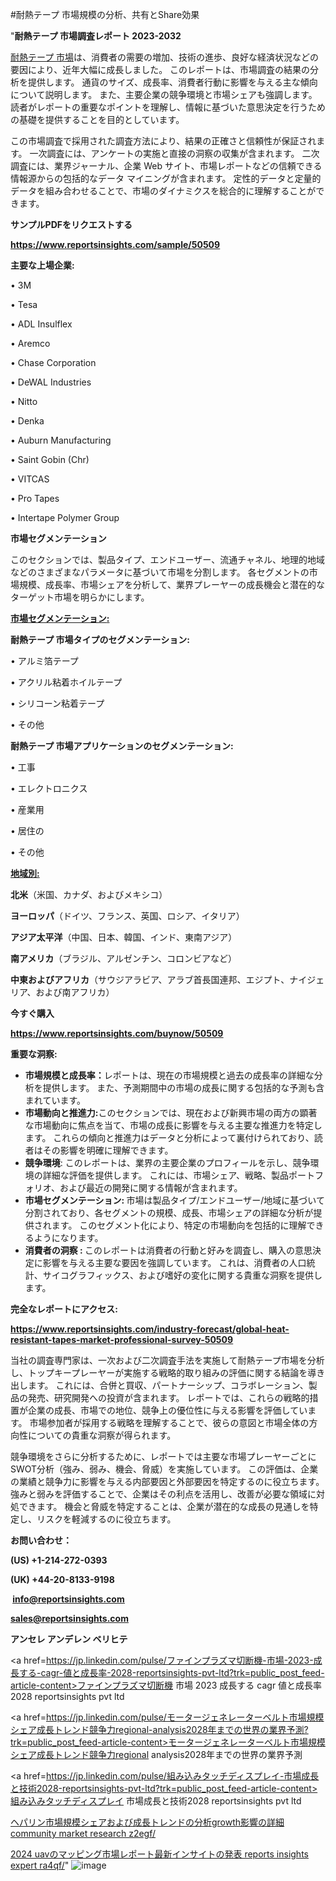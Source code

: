 #耐熱テープ 市場規模の分析、共有とShare効果

"<strong>耐熱テープ 市場調査レポート 2023-2032</strong>

<a href=https://www.reportsinsights.com/sample/50509>耐熱テープ 市場</a>は、消費者の需要の増加、技術の進歩、良好な経済状況などの要因により、近年大幅に成長しました。 このレポートは、市場調査の結果の分析を提供します。 通貨のサイズ、成長率、消費者行動に影響を与える主な傾向について説明します。 また、主要企業の競争環境と市場シェアも強調します。 読者がレポートの重要なポイントを理解し、情報に基づいた意思決定を行うための基礎を提供することを目的としています。

この市場調査で採用された調査方法により、結果の正確さと信頼性が保証されます。 一次調査には、アンケートの実施と直接の洞察の収集が含まれます。 二次調査には、業界ジャーナル、企業 Web サイト、市場レポートなどの信頼できる情報源からの包括的なデータ マイニングが含まれます。 定性的データと定量的データを組み合わせることで、市場のダイナミクスを総合的に理解することができます。

<strong><b>サンプルPDFをリクエストする</b></strong>

<a href=https://www.reportsinsights.com/sample/50509><strong><u>https://www.reportsinsights.com/sample/50509</u></strong></a>

<strong>主要な上場企業:</strong>

• 3M

• Tesa

• ADL Insulflex

• Aremco

• Chase Corporation

• DeWAL Industries

• Nitto

• Denka

• Auburn Manufacturing

• Saint Gobin (Chr)

• VITCAS

• Pro Tapes

• Intertape Polymer Group

<strong>市場セグメンテーション</strong>

このセクションでは、製品タイプ、エンドユーザー、流通チャネル、地理的地域などのさまざまなパラメータに基づいて市場を分割します。 各セグメントの市場規模、成長率、市場シェアを分析して、業界プレーヤーの成長機会と潜在的なターゲット市場を明らかにします。

<strong><u>市場セグメンテーション</u></strong><strong><u>:</u></strong>

<strong>耐熱テープ 市場タイプのセグメンテーション:</strong>

• アルミ箔テープ

• アクリル粘着ホイルテープ

• シリコーン粘着テープ

• その他

<strong>耐熱テープ 市場アプリケーションのセグメンテーション:</strong>

• 工事

• エレクトロニクス

• 産業用

• 居住の

• その他

<strong><u>地域別</u></strong><strong><u>:</u></strong>

<strong>北米</strong>（米国、カナダ、およびメキシコ）

<strong>ヨーロッパ</strong>（ドイツ、フランス、英国、ロシア、イタリア）

<strong>アジア太平洋</strong>（中国、日本、韓国、インド、東南アジア）

<strong>南アメリカ</strong>（ブラジル、アルゼンチン、コロンビアなど）

<strong>中東およびアフリカ</strong>（サウジアラビア、アラブ首長国連邦、エジプト、ナイジェリア、および南アフリカ）

<strong>今すぐ購入</strong>

<a href=https://www.reportsinsights.com/buynow/50509><strong><u>https://www.reportsinsights.com/buynow/50509</u></strong></a>

<strong>重要な洞察:</strong>
<ul>
  <li><strong>市場規模と成長率：</strong>レポートは、現在の市場規模と過去の成長率の詳細な分析を提供します。 また、予測期間中の市場の成長に関する包括的な予測も含まれています。</li>
  <li><strong>市場動向と推進力:</strong>このセクションでは、現在および新興市場の両方の顕著な市場動向に焦点を当て、市場の成長に影響を与える主要な推進力を特定します。 これらの傾向と推進力はデータと分析によって裏付けられており、読者はその影響を明確に理解できます。</li>
  <li><strong>競争環境</strong>: このレポートは、業界の主要企業のプロフィールを示し、競争環境の詳細な評価を提供します。 これには、市場シェア、戦略、製品ポートフォリオ、および最近の開発に関する情報が含まれます。</li>
  <li><strong>市場セグメンテーション: </strong>市場は製品タイプ/エンドユーザー/地域に基づいて分割されており、各セグメントの規模、成長、市場シェアの詳細な分析が提供されます。 このセグメント化により、特定の市場動向を包括的に理解できるようになります。</li>
  <li><strong>消費者の洞察 : </strong>このレポートは消費者の行動と好みを調査し、購入の意思決定に影響を与える主要な要因を強調しています。 これは、消費者の人口統計、サイコグラフィックス、および嗜好の変化に関する貴重な洞察を提供します。</li>
</ul>
<strong>完全なレポートにアクセス:</strong>

<a href=https://www.reportsinsights.com/industry-forecast/global-heat-resistant-tapes-market-professional-survey-50509><strong><u><b>https://www.reportsinsights.com/industry-forecast/global-heat-resistant-tapes-market-professional-survey-50509</b></u></strong></a>

当社の調査専門家は、一次および二次調査手法を実施して耐熱テープ市場を分析し、トップキープレーヤーが実施する戦略的取り組みの評価に関する結論を導き出します。 これには、合併と買収、パートナーシップ、コラボレーション、製品の発売、研究開発への投資が含まれます。 レポートでは、これらの戦略的措置が企業の成長、市場での地位、競争上の優位性に与える影響を評価しています。 市場参加者が採用する戦略を理解することで、彼らの意図と市場全体の方向性についての貴重な洞察が得られます。

競争環境をさらに分析するために、レポートでは主要な市場プレーヤーごとにSWOT分析（強み、弱み、機会、脅威）を実施しています。 この評価は、企業の業績と競争力に影響を与える内部要因と外部要因を特定するのに役立ちます。 強みと弱みを評価することで、企業はその利点を活用し、改善が必要な領域に対処できます。 機会と脅威を特定することは、企業が潜在的な成長の見通しを特定し、リスクを軽減するのに役立ちます。

<strong>お問い合わせ：</strong>

<strong>(US) +1-214-272-0393</strong>

<strong>(UK) +44-20-8133-9198</strong>

<strong> </strong><a href=info@reportsinsights.com><strong><u>info@reportsinsights.com</u></strong></a>

<a href=sales@reportsinsights.com><strong><u>sales@reportsinsights.com</u></strong></a>

<strong>アンセレ アンデレン ベリヒテ</strong>

<a href=https://jp.linkedin.com/pulse/ファインプラズマ切断機-市場-2023-成長する-cagr-値と成長率-2028-reportsinsights-pvt-ltd?trk=public_post_feed-article-content>ファインプラズマ切断機 市場 2023 成長する cagr 値と成長率 2028 reportsinsights pvt ltd</a>

<a href=https://jp.linkedin.com/pulse/モータージェネレーターベルト市場規模シェア成長トレンド競争力regional-analysis2028年までの世界の業界予測?trk=public_post_feed-article-content>モータージェネレーターベルト市場規模シェア成長トレンド競争力regional analysis2028年までの世界の業界予測</a>

<a href=https://jp.linkedin.com/pulse/組み込みタッチディスプレイ-市場成長と技術2028-reportsinsights-pvt-ltd?trk=public_post_feed-article-content>組み込みタッチディスプレイ 市場成長と技術2028 reportsinsights pvt ltd</a>

<a href=https://www.linkedin.com/pulse/ヘパリン市場規模シェアおよび成長トレンドの分析growth影響の詳細-community-market-research-z2egf/>ヘパリン市場規模シェアおよび成長トレンドの分析growth影響の詳細 community market research z2egf/</a>

<a href=https://www.linkedin.com/pulse/2024-uavのマッピング市場レポート最新インサイトの発表-reports-insights-expert-ra4qf/>2024 uavのマッピング市場レポート最新インサイトの発表 reports insights expert ra4qf/</a>"
![image](https://github.com/aakesh123242/RIMarket/assets/158431203/e483a5f8-bcd9-4279-9bed-229acd3ebc20)

